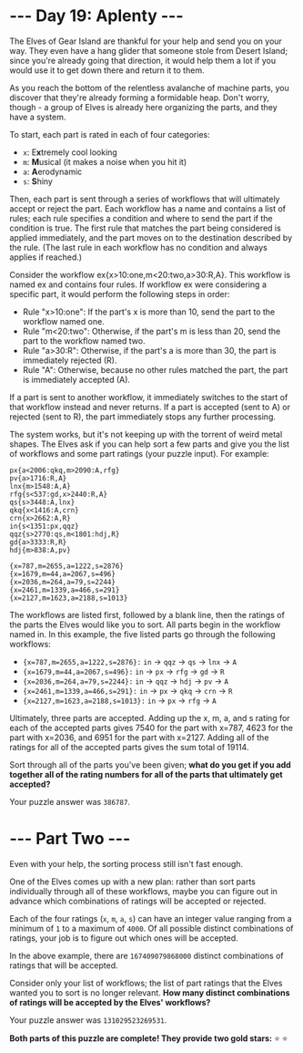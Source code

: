 # --- Day 19: Aplenty ---

The Elves of Gear Island are thankful for your help and send you on your way. They even have a hang glider that someone stole from Desert Island; since you're already going that direction, it would help them a lot if you would use it to get down there and return it to them.

As you reach the bottom of the relentless avalanche of machine parts, you discover that they're already forming a formidable heap. Don't worry, though - a group of Elves is already here organizing the parts, and they have a system.

To start, each part is rated in each of four categories:

* `x`: E**x**tremely cool looking
* `m`: **M**usical (it makes a noise when you hit it)
* `a`: **A**erodynamic
* `s`: **S**hiny

Then, each part is sent through a series of workflows that will ultimately accept or reject the part. Each workflow has a name and contains a list of rules; each rule specifies a condition and where to send the part if the condition is true. The first rule that matches the part being considered is applied immediately, and the part moves on to the destination described by the rule. (The last rule in each workflow has no condition and always applies if reached.)

Consider the workflow ex{x>10:one,m<20:two,a>30:R,A}. This workflow is named ex and contains four rules. If workflow ex were considering a specific part, it would perform the following steps in order:

* Rule "x>10:one": If the part's x is more than 10, send the part to the workflow named one.
* Rule "m<20:two": Otherwise, if the part's m is less than 20, send the part to the workflow named two.
* Rule "a>30:R": Otherwise, if the part's a is more than 30, the part is immediately rejected (R).
* Rule "A": Otherwise, because no other rules matched the part, the part is immediately accepted (A).

If a part is sent to another workflow, it immediately switches to the start of that workflow instead and never returns. If a part is accepted (sent to A) or rejected (sent to R), the part immediately stops any further processing.

The system works, but it's not keeping up with the torrent of weird metal shapes. The Elves ask if you can help sort a few parts and give you the list of workflows and some part ratings (your puzzle input). For example:

```
px{a<2006:qkq,m>2090:A,rfg}
pv{a>1716:R,A}
lnx{m>1548:A,A}
rfg{s<537:gd,x>2440:R,A}
qs{s>3448:A,lnx}
qkq{x<1416:A,crn}
crn{x>2662:A,R}
in{s<1351:px,qqz}
qqz{s>2770:qs,m<1801:hdj,R}
gd{a>3333:R,R}
hdj{m>838:A,pv}

{x=787,m=2655,a=1222,s=2876}
{x=1679,m=44,a=2067,s=496}
{x=2036,m=264,a=79,s=2244}
{x=2461,m=1339,a=466,s=291}
{x=2127,m=1623,a=2188,s=1013}
```

The workflows are listed first, followed by a blank line, then the ratings of the parts the Elves would like you to sort. All parts begin in the workflow named in. In this example, the five listed parts go through the following workflows:

* `{x=787,m=2655,a=1222,s=2876}:` `in` -> `qqz` -> `qs` -> `lnx` -> `A`
* `{x=1679,m=44,a=2067,s=496}:` `in` -> `px` -> `rfg` -> `gd` -> `R`
* `{x=2036,m=264,a=79,s=2244}:` `in` -> `qqz` -> `hdj` -> `pv` -> `A`
* `{x=2461,m=1339,a=466,s=291}:` `in` -> `px` -> `qkq` -> `crn` -> `R`
* `{x=2127,m=1623,a=2188,s=1013}:` `in` -> `px` -> `rfg` -> `A`

Ultimately, three parts are accepted. Adding up the x, m, a, and s rating for each of the accepted parts gives 7540 for the part with x=787, 4623 for the part with x=2036, and 6951 for the part with x=2127. Adding all of the ratings for all of the accepted parts gives the sum total of 19114.

Sort through all of the parts you've been given; **what do you get if you add together all of the rating numbers for all of the parts that ultimately get accepted?**

Your puzzle answer was `386787`.

# --- Part Two ---

Even with your help, the sorting process still isn't fast enough.

One of the Elves comes up with a new plan: rather than sort parts individually through all of these workflows, maybe you can figure out in advance which combinations of ratings will be accepted or rejected.

Each of the four ratings (`x`, `m`, `a`, `s`) can have an integer value ranging from a minimum of `1` to a maximum of `4000`. Of all possible distinct combinations of ratings, your job is to figure out which ones will be accepted.

In the above example, there are `167409079868000` distinct combinations of ratings that will be accepted.

Consider only your list of workflows; the list of part ratings that the Elves wanted you to sort is no longer relevant. **How many distinct combinations of ratings will be accepted by the Elves' workflows?**

Your puzzle answer was `131029523269531`.

**Both parts of this puzzle are complete! They provide two gold stars:** :star: :star:
